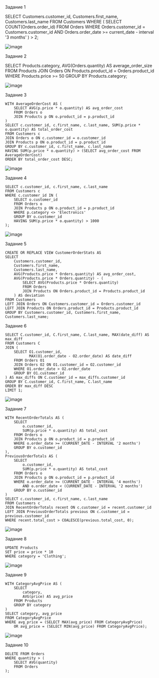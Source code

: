 Задание 1 

SELECT
    Customers.customer_id,
    Customers.first_name,
    Customers.last_name
FROM Customers
WHERE (
    SELECT COUNT(Orders.order_id)
    FROM Orders
    WHERE Orders.customer_id = Customers.customer_id
    AND Orders.order_date >= current_date - interval '3 months'
) > 2;

![image](https://github.com/xisqzz/db_practice/assets/144116612/20a5d2a9-ae4a-4aee-8e75-3dba1292261d)

Задание 2 

SELECT Products.category, AVG(Orders.quantity) AS average_order_size
FROM Products
JOIN Orders ON Products.product_id = Orders.product_id
WHERE Products.price >= 50
GROUP BY Products.category;

![image](https://github.com/xisqzz/db_practice/assets/144116612/afe1c7be-ea41-41f1-9bce-5a48d7b4486d)

Задание 3 
```
WITH AverageOrderCost AS (
    SELECT AVG(p.price * o.quantity) AS avg_order_cost
    FROM Orders o
    JOIN Products p ON o.product_id = p.product_id
)
SELECT c.customer_id, c.first_name, c.last_name, SUM(p.price * o.quantity) AS total_order_cost
FROM Customers c
JOIN Orders o ON c.customer_id = o.customer_id
JOIN Products p ON o.product_id = p.product_id
GROUP BY c.customer_id, c.first_name, c.last_name
HAVING SUM(p.price * o.quantity) > (SELECT avg_order_cost FROM AverageOrderCost)
ORDER BY total_order_cost DESC;
```
![image](https://github.com/xisqzz/db_practice/assets/144116612/ca6c12ee-ccc8-458b-b704-6dd13bca6c1c)

Задание 4 

```
SELECT c.customer_id, c.first_name, c.last_name
FROM Customers c
WHERE c.customer_id IN (
    SELECT o.customer_id
    FROM Orders o
    JOIN Products p ON o.product_id = p.product_id
    WHERE p.category <> 'Electronics'
    GROUP BY o.customer_id
    HAVING SUM(p.price * o.quantity) > 1000
);
```
![image](https://github.com/xisqzz/db_practice/assets/144116612/c462e873-fdb9-4dcd-8484-f44c473e3a00)

Задание 5

```
CREATE OR REPLACE VIEW CustomerOrderStats AS
SELECT
    Customers.customer_id,
    Customers.first_name,
    Customers.last_name,
    AVG(Products.price * Orders.quantity) AS avg_order_cost,
    AVG(Products.price * Orders.quantity) - (
        SELECT AVG(Products.price * Orders.quantity)
        FROM Orders
        JOIN Products ON Orders.product_id = Products.product_id
    ) AS deviation
FROM Customers
LEFT JOIN Orders ON Customers.customer_id = Orders.customer_id
LEFT JOIN Products ON Orders.product_id = Products.product_id
GROUP BY Customers.customer_id, Customers.first_name, Customers.last_name;
```
Задание 6 
```
SELECT C.customer_id, C.first_name, C.last_name, MAX(date_diff) AS max_diff
FROM Customers C
JOIN (
    SELECT O1.customer_id, 
           MAX(O1.order_date - O2.order_date) AS date_diff
    FROM Orders O1
    JOIN Orders O2 ON O1.customer_id = O2.customer_id
    WHERE O1.order_date > O2.order_date
    GROUP BY O1.customer_id
) AS max_diffs ON C.customer_id = max_diffs.customer_id
GROUP BY C.customer_id, C.first_name, C.last_name
ORDER BY max_diff DESC
LIMIT 1;
```
![image](https://github.com/xisqzz/db_practice/assets/144116612/a2a56123-b94c-4a49-b9ac-6a86d77f3662)

Задание 7
```
WITH RecentOrderTotals AS (
    SELECT
        o.customer_id,
        SUM(p.price * o.quantity) AS total_cost
    FROM Orders o
    JOIN Products p ON o.product_id = p.product_id
    WHERE o.order_date >= (CURRENT_DATE - INTERVAL '2 months')
    GROUP BY o.customer_id
),
PreviousOrderTotals AS (
    SELECT
        o.customer_id,
        SUM(p.price * o.quantity) AS total_cost
    FROM Orders o
    JOIN Products p ON o.product_id = p.product_id
    WHERE o.order_date >= (CURRENT_DATE - INTERVAL '4 months')
        AND o.order_date < (CURRENT_DATE - INTERVAL '2 months')
    GROUP BY o.customer_id
)
SELECT c.customer_id, c.first_name, c.last_name
FROM Customers c
JOIN RecentOrderTotals recent ON c.customer_id = recent.customer_id
LEFT JOIN PreviousOrderTotals previous ON c.customer_id = previous.customer_id
WHERE recent.total_cost > COALESCE(previous.total_cost, 0);
```
![image](https://github.com/xisqzz/db_practice/assets/144116612/4c86e153-f102-442f-9d68-84a5fbfbd175)

Задание 8 
```
UPDATE Products
SET price = price * 10
WHERE category = 'Clothing';
```
![image](https://github.com/xisqzz/db_practice/assets/144116612/82770b22-968e-4f99-ac66-0da929ee6f89)

Задание 9 
```
WITH CategoryAvgPrice AS (
    SELECT
        category,
        AVG(price) AS avg_price
    FROM Products
    GROUP BY category
)
SELECT category, avg_price
FROM CategoryAvgPrice
WHERE avg_price = (SELECT MAX(avg_price) FROM CategoryAvgPrice)
    OR avg_price = (SELECT MIN(avg_price) FROM CategoryAvgPrice);
```
![image](https://github.com/xisqzz/db_practice/assets/144116612/badf15ff-e639-4f87-8753-3258b6507485)

Задание 10 
```
DELETE FROM Orders
WHERE quantity > (
    SELECT AVG(quantity)
    FROM Orders
);

```
